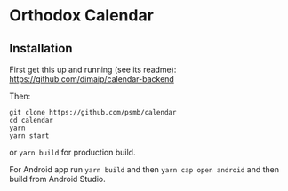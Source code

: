 # Orthodox Calendar

## Installation

First get this up and running (see its readme):
https://github.com/dimaip/calendar-backend

Then:

```
git clone https://github.com/psmb/calendar
cd calendar
yarn
yarn start
```

or `yarn build` for production build.

For Android app run `yarn build` and then `yarn cap open android` and then build from Android Studio.
